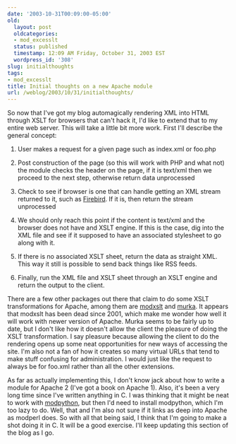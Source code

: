 ```yaml
---
date: '2003-10-31T00:09:00-05:00'
old:
  layout: post
  oldcategories:
  - mod_excesslt
  status: published
  timestamp: 12:09 AM Friday, October 31, 2003 EST
  wordpress_id: '308'
slug: initialthoughts
tags:
- mod_excesslt
title: Initial thoughts on a new Apache module
url: /weblog/2003/10/31/initialthoughts/
---
```


So now that I've got my blog automagically rendering XML into HTML through XSLT
for browsers that can't hack it, I'd like to extend that to my entire web
server.  This will take a little bit more work.  First I'll describe the
general concept:

1. User makes a request for a given page such as index.xml or foo.php

2. Post construction of the page (so this will work with PHP and what not) the
module checks the header on the page, if it is text/xml then we proceed to the
next step, otherwise return data unprocessed

3. Check to see if browser is one that can handle getting an XML stream
returned to it, such as [Firebird](http://www.mozilla.org/products/firebird/).
If it is, then return the stream unprocessed

4. We should only reach this point if the content is text/xml and the browser
does not have and XSLT engine.  If this is the case, dig into the XML file and
see if it supposed to have an associated stylesheet to go along with it.

5. If there is no associated XSLT sheet, return the data as straight XML.  This
way it still is possible to send back things like RSS feeds.

6. Finally, run the XML file and XSLT sheet through an XSLT engine and return
the output to the client.

There are a few other packages out there that claim to do some XSLT
transformations for Apache, among them are
[modxslt](http://modxslt.sourceforge.net/) and
[murka](http://murka.sourceforge.net/).  It appears that modxslt has been dead
since 2001, which make me wonder how well it will work with newer
version of Apache.  Murka seems to be fairly up to date, but I don't like how
it doesn't allow the client the pleasure of doing the XSLT transformation.  I
say pleasure because allowing the client to do the rendering opens up some neat
opportunities for new ways of accessing the site.  I'm also not a fan of how it
creates so many virtual URLs that tend to make stuff confusing for
administration.  I would just like the request to always be for
foo.xml rather than all the other extensions.

As far as actually implementing this, I don't know jack about how to write a
module for Apache 2 (I've got a book on Apache 1).  Also, it's been a very long
time since I've written anything in C.  I was thinking that it might be neat to
work with [modpython](http://www.modpython.org/), but then I'd need
to install modpython, which I'm too lazy to do.  Well, that and I'm also not
sure if it links as deep into Apache as modperl does.  So with all that being
said, I think that I'm going to make a shot doing it in C.  It will be a good
exercise.  I'll keep updating this section of the blog as I go.

